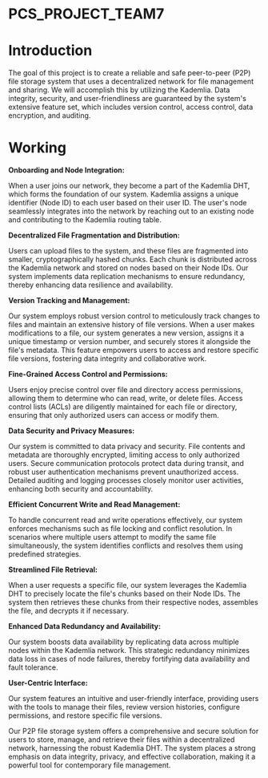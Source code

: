 # PCS_PROJECT_TEAM7
# Introduction
The goal of this project is to create a reliable and safe peer-to-peer (P2P) file storage system that uses a decentralized network for file management and sharing. We will accomplish this by utilizing the Kademlia. Data integrity, security, and user-friendliness are guaranteed by the system's extensive feature set, which includes version control, access control, data encryption, and auditing.

# Working


**Onboarding and Node Integration:**

When a user joins our network, they become a part of the Kademlia DHT, which forms the foundation of our system. Kademlia assigns a unique identifier (Node ID) to each user based on their user ID. The user's node seamlessly integrates into the network by reaching out to an existing node and contributing to the Kademlia routing table.

**Decentralized File Fragmentation and Distribution:**

Users can upload files to the system, and these files are fragmented into smaller, cryptographically hashed chunks. Each chunk is distributed across the Kademlia network and stored on nodes based on their Node IDs. Our system implements data replication mechanisms to ensure redundancy, thereby enhancing data resilience and availability.

**Version Tracking and Management:**

Our system employs robust version control to meticulously track changes to files and maintain an extensive history of file versions. When a user makes modifications to a file, our system generates a new version, assigns it a unique timestamp or version number, and securely stores it alongside the file's metadata. This feature empowers users to access and restore specific file versions, fostering data integrity and collaborative work.

**Fine-Grained Access Control and Permissions:**

Users enjoy precise control over file and directory access permissions, allowing them to determine who can read, write, or delete files. Access control lists (ACLs) are diligently maintained for each file or directory, ensuring that only authorized users can access or modify them.

**Data Security and Privacy Measures:**

Our system is committed to data privacy and security. File contents and metadata are thoroughly encrypted, limiting access to only authorized users. Secure communication protocols protect data during transit, and robust user authentication mechanisms prevent unauthorized access. Detailed auditing and logging processes closely monitor user activities, enhancing both security and accountability.

**Efficient Concurrent Write and Read Management:**

To handle concurrent read and write operations effectively, our system enforces mechanisms such as file locking and conflict resolution. In scenarios where multiple users attempt to modify the same file simultaneously, the system identifies conflicts and resolves them using predefined strategies.

**Streamlined File Retrieval:**

When a user requests a specific file, our system leverages the Kademlia DHT to precisely locate the file's chunks based on their Node IDs. The system then retrieves these chunks from their respective nodes, assembles the file, and decrypts it if necessary.

**Enhanced Data Redundancy and Availability:**

Our system boosts data availability by replicating data across multiple nodes within the Kademlia network. This strategic redundancy minimizes data loss in cases of node failures, thereby fortifying data availability and fault tolerance.

**User-Centric Interface:**

Our system features an intuitive and user-friendly interface, providing users with the tools to manage their files, review version histories, configure permissions, and restore specific file versions. 

Our P2P file storage system offers a comprehensive and secure solution for users to store, manage, and retrieve their files within a decentralized network, harnessing the robust Kademlia DHT. The system places a strong emphasis on data integrity, privacy, and effective collaboration, making it a powerful tool for contemporary file management.
